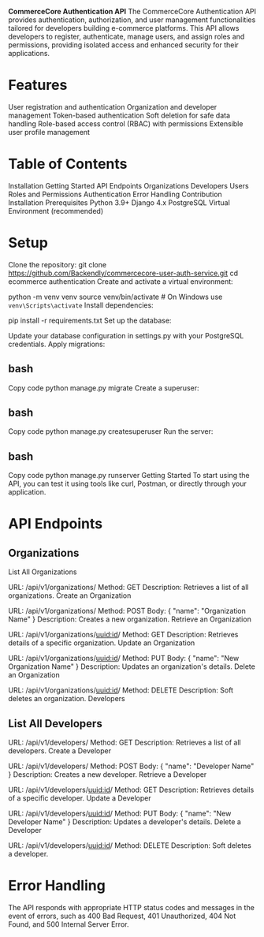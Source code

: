 **CommerceCore Authentication API**
The CommerceCore Authentication API provides authentication, authorization, and user management functionalities tailored for developers building e-commerce platforms. This API allows developers to register, authenticate, manage users, and assign roles and permissions, providing isolated access and enhanced security for their applications.

# Features
User registration and authentication
Organization and developer management
Token-based authentication
Soft deletion for safe data handling
Role-based access control (RBAC) with permissions
Extensible user profile management

# Table of Contents
Installation
Getting Started
API Endpoints
Organizations
Developers
Users
Roles and Permissions
Authentication
Error Handling
Contribution
Installation
Prerequisites
Python 3.9+
Django 4.x
PostgreSQL
Virtual Environment (recommended)

# Setup
Clone the repository:
git clone https://github.com/Backendly/commercecore-user-auth-service.git
cd ecommerce authentication
Create and activate a virtual environment:


python -m venv venv
source venv/bin/activate  # On Windows use `venv\Scripts\activate`
Install dependencies:


pip install -r requirements.txt
Set up the database:

Update your database configuration in settings.py with your PostgreSQL credentials.
Apply migrations:

## bash
Copy code
python manage.py migrate
Create a superuser:

## bash
Copy code
python manage.py createsuperuser
Run the server:

## bash
Copy code
python manage.py runserver
Getting Started
To start using the API, you can test it using tools like curl, Postman, or directly through your application.

# API Endpoints
## Organizations
List All Organizations

URL: /api/v1/organizations/
Method: GET
Description: Retrieves a list of all organizations.
Create an Organization

URL: /api/v1/organizations/
Method: POST
Body: { "name": "Organization Name" }
Description: Creates a new organization.
Retrieve an Organization

URL: /api/v1/organizations/<uuid:id>/
Method: GET
Description: Retrieves details of a specific organization.
Update an Organization

URL: /api/v1/organizations/<uuid:id>/
Method: PUT
Body: { "name": "New Organization Name" }
Description: Updates an organization's details.
Delete an Organization

URL: /api/v1/organizations/<uuid:id>/
Method: DELETE
Description: Soft deletes an organization.
Developers

## List All Developers

URL: /api/v1/developers/
Method: GET
Description: Retrieves a list of all developers.
Create a Developer

URL: /api/v1/developers/
Method: POST
Body: { "name": "Developer Name" }
Description: Creates a new developer.
Retrieve a Developer

URL: /api/v1/developers/<uuid:id>/
Method: GET
Description: Retrieves details of a specific developer.
Update a Developer

URL: /api/v1/developers/<uuid:id>/
Method: PUT
Body: { "name": "New Developer Name" }
Description: Updates a developer's details.
Delete a Developer

URL: /api/v1/developers/<uuid:id>/
Method: DELETE
Description: Soft deletes a developer.

# Error Handling
The API responds with appropriate HTTP status codes and messages in the event of errors, such as 400 Bad Request, 401 Unauthorized, 404 Not Found, and 500 Internal Server Error.
